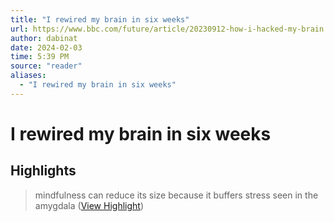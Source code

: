 ```yaml
---
title: "I rewired my brain in six weeks"
url: https://www.bbc.com/future/article/20230912-how-i-hacked-my-brain
author: dabinat
date: 2024-02-03
time: 5:39 PM
source: "reader"
aliases:
  - "I rewired my brain in six weeks"
---
```

# I rewired my brain in six weeks

## Highlights
> mindfulness can reduce its size because it buffers stress seen in the amygdala ([View Highlight](https://read.readwise.io/read/01hap54y9p71zhspq7spd4r0bk))

